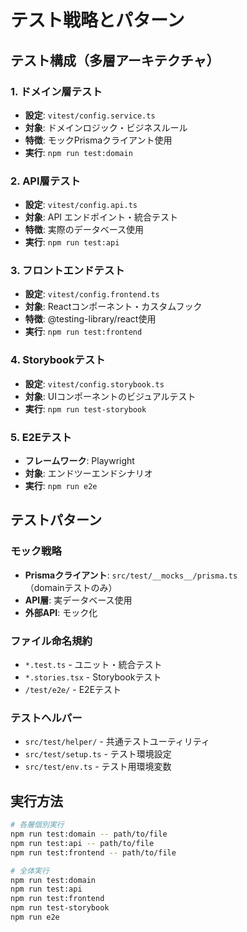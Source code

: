 # テスト戦略とパターン

## テスト構成（多層アーキテクチャ）

### 1. ドメイン層テスト
- **設定**: `vitest/config.service.ts`
- **対象**: ドメインロジック・ビジネスルール
- **特徴**: モックPrismaクライアント使用
- **実行**: `npm run test:domain`

### 2. API層テスト  
- **設定**: `vitest/config.api.ts`
- **対象**: API エンドポイント・統合テスト
- **特徴**: 実際のデータベース使用
- **実行**: `npm run test:api`

### 3. フロントエンドテスト
- **設定**: `vitest/config.frontend.ts`
- **対象**: Reactコンポーネント・カスタムフック
- **特徴**: @testing-library/react使用
- **実行**: `npm run test:frontend`

### 4. Storybookテスト
- **設定**: `vitest/config.storybook.ts`
- **対象**: UIコンポーネントのビジュアルテスト
- **実行**: `npm run test-storybook`

### 5. E2Eテスト
- **フレームワーク**: Playwright
- **対象**: エンドツーエンドシナリオ
- **実行**: `npm run e2e`

## テストパターン

### モック戦略
- **Prismaクライアント**: `src/test/__mocks__/prisma.ts`（domainテストのみ）
- **API層**: 実データベース使用
- **外部API**: モック化

### ファイル命名規約
- `*.test.ts` - ユニット・統合テスト
- `*.stories.tsx` - Storybookテスト  
- `/test/e2e/` - E2Eテスト

### テストヘルパー
- `src/test/helper/` - 共通テストユーティリティ
- `src/test/setup.ts` - テスト環境設定
- `src/test/env.ts` - テスト用環境変数

## 実行方法
```bash
# 各層個別実行
npm run test:domain -- path/to/file
npm run test:api -- path/to/file  
npm run test:frontend -- path/to/file

# 全体実行
npm run test:domain
npm run test:api
npm run test:frontend
npm run test-storybook
npm run e2e
```